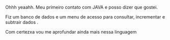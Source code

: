 Ohhh yeaahh.  Meu primeiro contato com JAVA e posso dizer que gostei. 

Fiz um banco de dados e um menu de acesso para consultar, incrementar e subtrair dados .

Com certezxa vou me aprofundar ainda mais nessa linguagem
